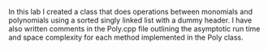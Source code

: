 In this lab I created a class that does operations between monomials and polynomials using a sorted singly linked list with a dummy header. I have also written comments in the Poly.cpp file outlining the asymptotic run time and space complexity for each method implemented in the Poly class.
